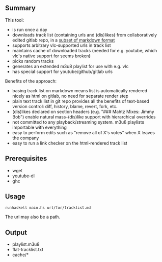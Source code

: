 ## Summary

This tool:

- is run once a day
- downloads track list (containing urls and (dis)likes) from collaboratively edited gitlab repo, in a [subset of markdown format](doc/format.md)
- supports arbitrary vlc-supported urls in track list
- maintains cache of downloaded tracks (needed for e.g. youtube, which vlc's native support for seems broken)
- picks random tracks
- generates an extended m3u8 playlist for use with e.g. vlc
- has special support for youtube/github/gitlab urls

Benefits of the approach:

- basing track list on markdown means list is automatically rendered nicely as html on gitlab, no need for separate render step
- plain text track list in git repo provides all the benefits of text-based version control: diff, history, blame, revert, fork, etc.
- (dis)likes declared on section headers (e.g. "### Mahtz Mixes: Jimmy Bob") enable natural mass-(dis)like support with hierarchical overrides
- not committed to any playback/streaming system. m3u8 playlists importable with everything
- easy to perform edits such as "remove all of X's votes" when X leaves the company
- easy to run a link checker on the html-rendered track list

## Prerequisites

- wget
- youtube-dl
- ghc

## Usage

    runhaskell main.hs url/for/tracklist.md

The url may also be a path.

## Output

- playlist.m3u8
- flat-tracklist.txt
- cache/*
